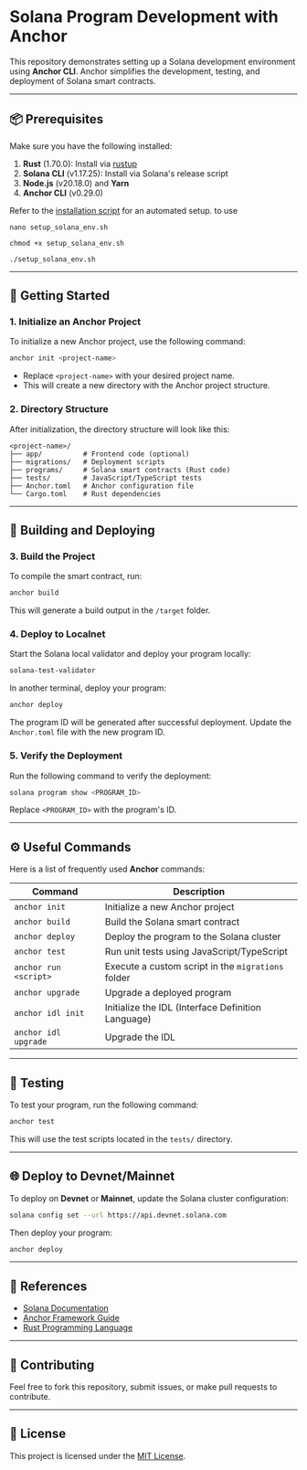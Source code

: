 # Solana Program Development with Anchor

This repository demonstrates setting up a Solana development environment using **Anchor CLI**. Anchor simplifies the development, testing, and deployment of Solana smart contracts.

---

## 📦 Prerequisites

Make sure you have the following installed:

1. **Rust** (1.70.0): Install via [rustup](https://rust-lang.org/tools/install)
2. **Solana CLI** (v1.17.25): Install via Solana's release script
3. **Node.js** (v20.18.0) and **Yarn**
4. **Anchor CLI** (v0.29.0)

Refer to the [installation script](./setup_solana_env.sh) for an automated setup.
to use
```
nano setup_solana_env.sh
```

```
chmod +x setup_solana_env.sh
```

```
./setup_solana_env.sh
```
---

## 🚀 Getting Started

### 1. Initialize an Anchor Project
To initialize a new Anchor project, use the following command:

```bash
anchor init <project-name>
```

- Replace `<project-name>` with your desired project name.
- This will create a new directory with the Anchor project structure.

### 2. Directory Structure
After initialization, the directory structure will look like this:

```text
<project-name>/
├── app/          # Frontend code (optional)
├── migrations/   # Deployment scripts
├── programs/     # Solana smart contracts (Rust code)
├── tests/        # JavaScript/TypeScript tests
├── Anchor.toml   # Anchor configuration file
└── Cargo.toml    # Rust dependencies
```

---

## 🔨 Building and Deploying

### 3. Build the Project
To compile the smart contract, run:

```bash
anchor build
```

This will generate a build output in the `/target` folder.

### 4. Deploy to Localnet
Start the Solana local validator and deploy your program locally:

```bash
solana-test-validator
```

In another terminal, deploy your program:

```bash
anchor deploy
```

The program ID will be generated after successful deployment. Update the `Anchor.toml` file with the new program ID.

### 5. Verify the Deployment
Run the following command to verify the deployment:

```bash
solana program show <PROGRAM_ID>
```

Replace `<PROGRAM_ID>` with the program's ID.

---

## ⚙️ Useful Commands
Here is a list of frequently used **Anchor** commands:

| Command                  | Description                                           |
|--------------------------|-------------------------------------------------------|
| `anchor init`            | Initialize a new Anchor project                      |
| `anchor build`           | Build the Solana smart contract                      |
| `anchor deploy`          | Deploy the program to the Solana cluster             |
| `anchor test`            | Run unit tests using JavaScript/TypeScript           |
| `anchor run <script>`    | Execute a custom script in the `migrations` folder   |
| `anchor upgrade`         | Upgrade a deployed program                           |
| `anchor idl init`        | Initialize the IDL (Interface Definition Language)   |
| `anchor idl upgrade`     | Upgrade the IDL                                      |

---

## 🧪 Testing

To test your program, run the following command:

```bash
anchor test
```

This will use the test scripts located in the `tests/` directory.

---

## 🌐 Deploy to Devnet/Mainnet
To deploy on **Devnet** or **Mainnet**, update the Solana cluster configuration:

```bash
solana config set --url https://api.devnet.solana.com
```

Then deploy your program:

```bash
anchor deploy
```

---

## 📝 References
- [Solana Documentation](https://docs.solana.com/)
- [Anchor Framework Guide](https://book.anchor-lang.com/)
- [Rust Programming Language](https://doc.rust-lang.org/)

---

## 🎉 Contributing
Feel free to fork this repository, submit issues, or make pull requests to contribute.

---

## 📜 License
This project is licensed under the [MIT License](LICENSE).
